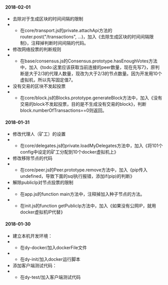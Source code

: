 
#### 2018-02-01
* 去除对于生成区块的时间间隔的限制
* * 在core/transport.js的private.attachApi方法的router.post("/transactions", ...)，加入《去除生成区块的时间间隔限制》，注释掉判断时间间隔的代码。
* 修改网络投票的判断规则
* * 在base/consensus.js的Consensus.prototype.hasEnoughVotes方法中，加入《todo:这里应该获取当前连接的peer数量，现在先写7》，原判断是大于2/3的代理人数量，现改为大于2/3的节点数量。因为开发用10个虚拟机，所以先写固定值7。
* 没有交易的区块不发起投票
* * 在core/block.js的Blocks.prototype.generateBlock方法中，加入《没有交易的block不发起投票，目的是不生成没有交易的block》，判断block.numberOfTransactions==0则返回。

#### 2018-01-31
* 修改代理人（矿工）的设置
* * 在core/delegates.js的private.loadMyDelegates方法中，加入《将101个config中设定的矿工分配到10个docker虚拟机上》
* 修改移除节点的代码
* * 在core/peer.js的Peer.prototype.remove方法中，加入《pip传入undefined，导致下面的sql执行报错，添加if(pip)的判断》
* 解除publicIp对节点投票的限制
* * 在app.js的function main方法中，注释掉加入种子节点的方法。
* * 在init.js的function getPublicIp方法中，加入《如果没有公网IP，就用docker虚拟机IP代替》

#### 2018-01-30
* 建立本机开发环境：
* * 在dy-docker/加入dockerFile文件
* * 在dy-init/加入docker运行脚本
* 添加客户端测试代码：
* * 在dy-test/加入客户端测试代码